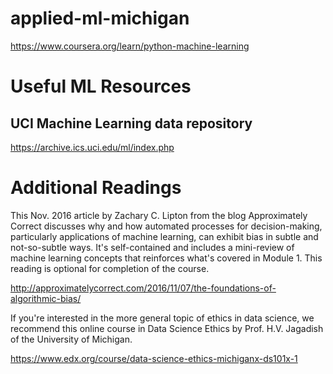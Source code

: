 # applied-ml-michigan

https://www.coursera.org/learn/python-machine-learning

# Useful ML Resources

## UCI Machine Learning data repository

https://archive.ics.uci.edu/ml/index.php

# Additional Readings

This Nov. 2016 article by Zachary C. Lipton from the blog Approximately Correct discusses why and how automated processes for decision-making, particularly applications of machine learning, can exhibit bias in subtle and not-so-subtle ways. It's self-contained and includes a mini-review of machine learning concepts that reinforces what's covered in Module 1. This reading is optional for completion of the course.

http://approximatelycorrect.com/2016/11/07/the-foundations-of-algorithmic-bias/

If you're interested in the more general topic of ethics in data science, we recommend this online course in Data Science Ethics by Prof. H.V. Jagadish of the University of Michigan.

https://www.edx.org/course/data-science-ethics-michiganx-ds101x-1


